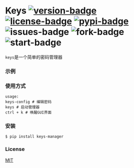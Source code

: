 # Keys [![version-badge]][version-link] [![license-badge]][MIT-link] [![pypi-badge]][pypi-link] ![issues-badge] ![fork-badge] ![start-badge]



`keys`是一个简单的密码管理器


### 示例


### 使用方式

```
usage: 
keys-config # 编辑密码
keys # 启动管理器
ctrl + k # 唤醒GUI界面
```


### 安装

```
$ pip install keys-manager
```


### License
[MIT](https://github.com/xiaochuan-li/keys/blob/main/LICENSE)

[pypi-link]:    https://pypi.org/project/keys-manager/1.1.3/
[pypi-badge]:   https://img.shields.io/badge/pypi-1.1.3-brightgreen

[MIT-link]:     https://github.com/xiaochuan-li/keys/blob/main/LICENSE
[issues-badge]:     https://img.shields.io/github/issues/xiaochuan-li/keys
[version-badge]:   https://img.shields.io/badge/version-1.1.3-brightgreen
[version-link]:    https://github.com/xiaochuan-li/keys
[license-badge]:   https://img.shields.io/github/license/xiaochuan-li/keys

[fork-badge]:   	https://img.shields.io/github/forks/xiaochuan-li/keys
[start-badge]:      https://img.shields.io/github/stars/xiaochuan-li/keys